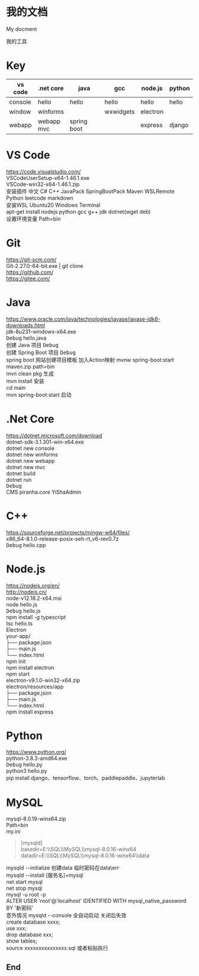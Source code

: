 # 我的文档

My docment

我的工具

# Key

|  vs code   | .net core  |  java  |  gcc  |  node.js  | python  |
|  ----  | ----  |  ----  | ----  |  ----  | ----  |
|  console   | hello  |  hello  |  hello  |  hello  | hello  |
|  window   | winforms  |    |  wxwidgets  |  electron  |   |
|  webapp   | webapp<br>mvc  |  spring boot  |    |  express  | django  |

# VS Code

<https://code.visualstudio.com/>  
VSCodeUserSetup-x64-1.46.1.exe  
VSCode-win32-x64-1.46.1.zip  
安装插件 中文 C# C++ JavaPack SpringBootPack Maven WSLRemote Python leetcode markdown  
安装WSL Ubuntu20 Windows Terminal  
apt-get install nodejs python gcc g++ jdk dotnet(wget deb)  
设置环境变量 Path=bin

# Git

<https://git-scm.com/>  
Git-2.27.0-64-bit.exe | git clone  
<https://github.com/>  
<https://gitee.com/>

# Java

<https://www.oracle.com/java/technologies/javase/javase-jdk8-downloads.html>  
jdk-8u231-windows-x64.exe  
<kbd>Debug</kbd> hello.java  
<kbd>创建</kbd> Java 项目 <kbd>Debug</kbd>  
创建 Spring Boot 项目 <kbd>Debug</kbd>  
spring boot 网站创建项目模板 加入Action映射 mvnw spring-boot:start  
maven.zip path=bin  
mvn clean pkg  生成  
mvn install  安装  
cd main  
mvn spring-boot:start  启动  

# .Net Core

<https://dotnet.microsoft.com/download>  
dotnet-sdk-3.1.301-win-x64.exe  
dotnet new console  
dotnet new winforms  
dotnet new webapp  
dotnet new mvc  
dotnet build  
dotnet run  
<kbd>Debug</kbd>  
CMS piranha.core YiShaAdmin  

# C++

<https://sourceforge.net/projects/mingw-w64/files/>  
x86_64-8.1.0-release-posix-seh-rt_v6-rev0.7z  
<kbd>Debug</kbd> hello.cpp

# Node.js

<https://nodejs.org/en/>  
<http://nodejs.cn/>  
node-v12.18.2-x64.msi  
node hello.js  
<kbd>Debug</kbd> hello.js  
npm install -g typescript  
tsc hello.ts  
Electron  
your-app/  
├── package.json  
├── main.js  
└── index.html  
npm init  
npm install electron  
npm start  
electron-v9.1.0-win32-x64.zip  
electron/resources/app  
├── package.json  
├── main.js  
└── index.html  
npm install express

# Python

<https://www.python.org/>  
python-3.8.3-amd64.exe  
<kbd>Debug</kbd> hello.py  
python3 hello.py  
pip install django、tensorflow、torch、paddlepaddle、jupyterlab

# MySQL

mysql-8.0.19-winx64.zip  
Path=bin  
my.ini  
> \[mysqld\]  
> basedir=E:\\\SQL\\\MySQL\\\mysql-8.0.16-winx64  
> datadir=E:\\\SQL\\\MySQL\\\mysql-8.0.16-winx64\\\data  

mysqld --initialize 创建data 临时密码在data\err  
mysqld --install [服务名]=mysql  
net start mysql  
net stop mysql  
mysql -u root -p  
ALTER USER 'root'@'localhost' IDENTIFIED WITH mysql_native_password BY '新密码'  
意外情况 mysqld --console 全自动启动 关闭后失效  
create database xxxx;  
use xxx;  
drop database xxx;  
show tables;  
source xxxxxxxxxxxxxxx.sql 或者粘贴执行  

## End  
